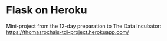 # Flask on Heroku

Mini-project from the 12-day preparation to The Data Incubator: https://thomasrochais-tdi-project.herokuapp.com/